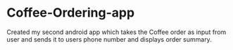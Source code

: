 # Coffee-Ordering-app
Created my second android app which takes the Coffee order as input from user and  sends it to users phone number and displays order summary.
